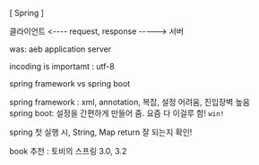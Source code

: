 [ Spring ]

클라이언트 <---- request, response -----> 서버

was: aeb application server

incoding is importamt : utf-8 

spring framework vs spring boot

spring framework : xml, annotation, 복잡, 설정 어려움, 진입장벽 높음 <br>
spring boot: 설정을 간편하게 만들어 줌. 요즘 다 이걸루 함! `win!`

spring 첫 실행 시, String, Map return 잘 되는지 확인! 

book 추천 : 토비의 스프링 3.0, 3.2
